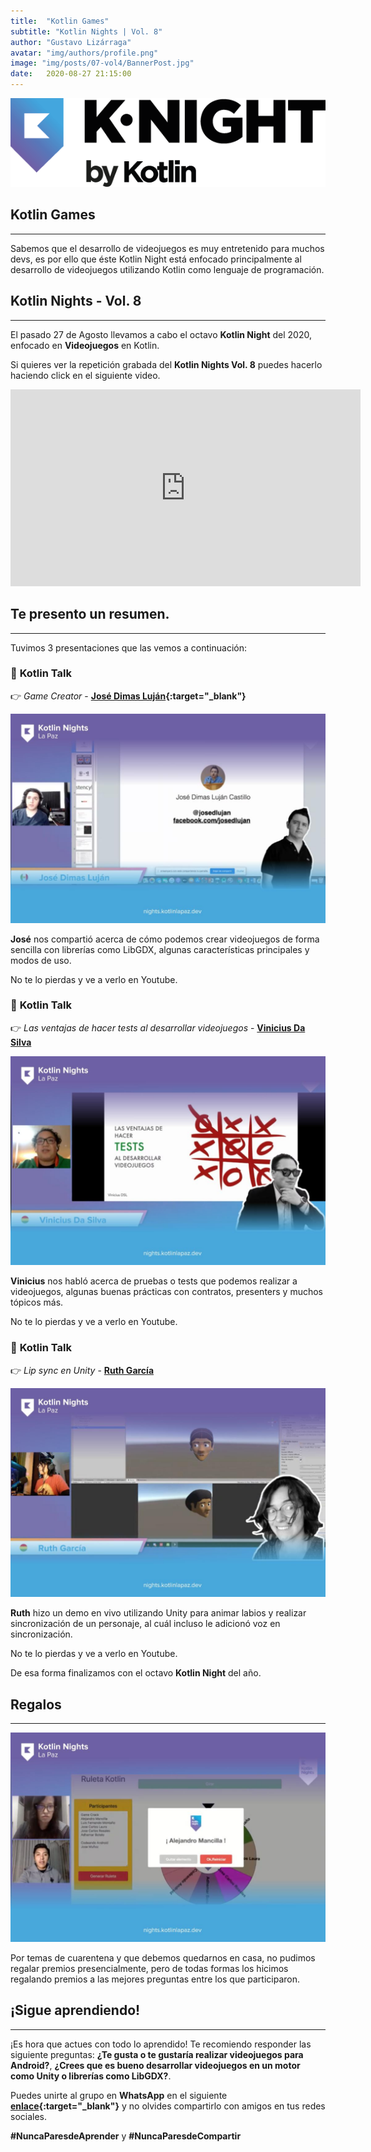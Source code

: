 ```yaml
---
title:  "Kotlin Games"
subtitle: "Kotlin Nights | Vol. 8"
author: "Gustavo Lizárraga"
avatar: "img/authors/profile.png"
image: "img/posts/07-vol4/BannerPost.jpg"
date:   2020-08-27 21:15:00
---
```


<img src="img/knights/knightlogo.png" alt="K-Night" class="responsive-logo">

## **Kotlin Games**
---

Sabemos que el desarrollo de videojuegos es muy entretenido para muchos devs, es por ello que éste Kotlin Night está enfocado principalmente al desarrollo de videojuegos utilizando Kotlin como lenguaje de programación.

## **Kotlin Nights - Vol. 8**
---

El pasado 27 de Agosto llevamos a cabo el octavo **Kotlin Night** del 2020, enfocado en **Videojuegos** en Kotlin.

Si quieres ver la repetición grabada del **Kotlin Nights Vol. 8** puedes hacerlo haciendo click en el siguiente video.

<div class="video-container">
<iframe width="560" height="315" src="https://www.youtube.com/embed/iXNfFh7eqDU&t" frameborder="0" allow="accelerometer; autoplay; encrypted-media; gyroscope; picture-in-picture" allowfullscreen></iframe></div>

## **Te presento un resumen.**
---
Tuvimos 3 presentaciones que las vemos a continuación:

### 📢 **Kotlin Talk**

👉 *Game Creator* - **[José Dimas Luján](https://twitter.com/josedlujan){:target="_blank"}**

<img src="img/posts/11-vol8/FotoJose.jpg" alt="Jose Dimas" class="responsive">

**José** nos compartió acerca de cómo podemos crear videojuegos de forma sencilla con librerías como LibGDX, algunas características principales y modos de uso.

No te lo pierdas y ve a verlo en Youtube.

### 📢 **Kotlin Talk**

👉 *Las ventajas de hacer tests al desarrollar videojuegos* - **[Vinicius Da Silva](https://twitter.com/viniciusdsl)**

<img src="img/posts/11-vol8/FotoVinicius.jpg" alt="Vinicius Da Silva" class="responsive">

**Vinicius** nos habló acerca de pruebas o tests que podemos realizar a videojuegos, algunas buenas prácticas con contratos, presenters y muchos tópicos más.

No te lo pierdas y ve a verlo en Youtube.

### 📢 **Kotlin Talk**

👉 *Lip sync en Unity* - **[Ruth García](https://twitter.com/pr00thmatic)**

<img src="img/posts/11-vol8/FotoRuth.jpg" alt="Ruth Garcia" class="responsive">

**Ruth** hizo un demo en vivo utilizando Unity para animar labios y realizar sincronización de un personaje, al cuál incluso le adicionó voz en sincronización.

No te lo pierdas y ve a verlo en Youtube.

De esa forma finalizamos con el octavo **Kotlin Night** del año.

## **Regalos**
---

<img src="img/posts/11-vol8/FotoSorteo.jpg" alt="Premios" class="responsive">

Por temas de cuarentena y que debemos quedarnos en casa, no pudimos regalar premios presencialmente, pero de todas formas los hicimos regalando premios a las mejores preguntas entre los que participaron. 

## **¡Sigue aprendiendo!**
---

¡Es hora que actues con todo lo aprendido!
Te recomiendo responder las siguiente preguntas:
**¿Te gusta o te gustaría realizar videojuegos para Android?**, **¿Crees que es bueno desarrollar videojuegos en un motor como Unity o librerías como LibGDX?**.

Puedes unirte al grupo en **WhatsApp** en el siguiente **[enlace](https://chat.whatsapp.com/IB0gxV6ke1H2ilzitfwkas){:target="_blank"}** y no olvides compartirlo con amigos en tus redes sociales.

**#NuncaParesdeAprender** y **#NuncaParesdeCompartir**
